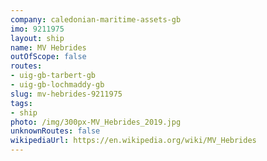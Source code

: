 ```yaml
---
company: caledonian-maritime-assets-gb
imo: 9211975
layout: ship
name: MV Hebrides
outOfScope: false
routes:
- uig-gb-tarbert-gb
- uig-gb-lochmaddy-gb
slug: mv-hebrides-9211975
tags:
- ship
photo: /img/300px-MV_Hebrides_2019.jpg
unknownRoutes: false
wikipediaUrl: https://en.wikipedia.org/wiki/MV_Hebrides
---
```

